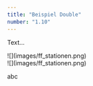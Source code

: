 ```yaml
---
title: "Beispiel Double"
number: "1.10"
---
```


Text...

<div class = "double" markdown="1">
<div enlarge-on-click  markdown="1">
![](images/ff_stationen.png)
</div>

<div enlarge-on-click  markdown="1">
![](images/ff_stationen.png)
</div>
</div>

abc